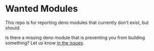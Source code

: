 # Wanted Modules

This repo is for reporting deno modules that currently don't exist, but should.

Is there a missing deno module that is preventing you from building something? Let us know [in the issues](https://github.com/denoland/wanted_modules/issues).
